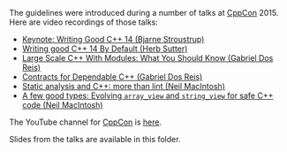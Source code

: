 The guidelines were introduced during a number of talks at [CppCon](http://cppcon.org) 2015.
Here are video recordings of those talks:

- [Keynote: Writing Good C++ 14 (Bjarne Stroustrup)](https://www.youtube.com/watch?t=9&v=1OEu9C51K2A)
- [Writing good C++ 14 By Default (Herb Sutter)](https://www.youtube.com/watch?v=hEx5DNLWGgA])
- [Large Scale C++ With Modules: What You Should Know (Gabriel Dos Reis)](https://www.youtube.com/watch?v=RwdQA0pGWa4)
- [Contracts for Dependable C++ (Gabriel Dos Reis)](https://www.youtube.com/watch?v=Hjz1eBx91g8)
- [Static analysis and C++: more than lint (Neil MacIntosh)](https://www.youtube.com/watch?v=rKlHvAw1z50)
- [A few good types: Evolving `array_view` and `string_view` for safe C++ code (Neil MacIntosh)](https://www.youtube.com/watch?v=C4Z3c4Sv52U) 

The YouTube channel for [CppCon](http://cppcon.org) is [here](https://www.youtube.com/channel/UCMlGfpWw-RUdWX_JbLCukXg).

Slides from the talks are available in this folder.
